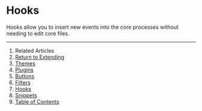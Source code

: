 Hooks
=====

Hooks allow you to insert new events into the core processes without needing to edit core files.

--------------------------------------------------------------------------------

1. Related Articles
2. [Return to Extending](../../extending/)
3. [Themes](../themes/)
4. [Plugins](../plugins/)
5. [Buttons](../buttons/)
6. [Filters](../filters/)
7. [Hooks](../hooks/)
8. [Snippets](../snippets/)
9. [Table of Contents](../../../)
